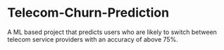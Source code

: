 # Telecom-Churn-Prediction
A ML based project that predicts users who are likely to switch between telecom service providers with an accuracy of above 75%.
